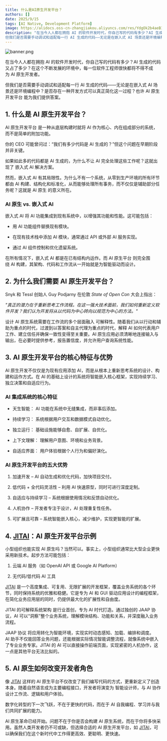 ```yaml
---
title: 什么是AI原生开发平台？
authors: []
date: 2025/9/15
tags: [AI Native, Development Platform]
image: https://alidocs.oss-cn-zhangjiakou.aliyuncs.com/res/YdgOk2b4aeB12q4B/img/a572437b-216d-4d6a-86cf-22b6eb57160d.png
description: "在当今人人都在拥抱 AI 的软件开发时代，你自己写的代码有多少？AI 生成的代码又占了多少？在这个不断发展的环境中，每一位软件工程师很快都将不得不成为 AI 原生开发者。
但我们是否需要手动调试和适配每一行 AI 生成的代码——无论是在嵌入式 AI 场景还是环境编程中？是否存在一种开发方式可以真正简化这一过程？也许 AI 原生开发平台 能为我们提供答案。"
---
```


![banner.png](https://alidocs.oss-cn-zhangjiakou.aliyuncs.com/res/YdgOk2b4aeB12q4B/img/a572437b-216d-4d6a-86cf-22b6eb57160d.png)

在当今人人都在拥抱 AI 的软件开发时代，你自己写的代码有多少？AI 生成的代码又占了多少？在这个不断发展的环境中，每一位软件工程师很快都将不得不成为 AI 原生开发者。

但我们是否需要手动调试和适配每一行 AI 生成的代码——无论是在嵌入式 AI 场景还是环境编程中？是否存在一种开发方式可以真正简化这一过程？也许 AI 原生开发平台 能为我们提供答案。
<!--truncate-->
## 1. 什么是 AI 原生开发平台？

AI 原生开发平台 是一种从底层构建时就将 AI 作为核心、内在组成部分的系统，而不是简单的附加功能。

你的 CEO 可能曾问过：“我们有多少代码是 AI 生成的？”但这个问题在早期阶段并非关键。

如果如此多的代码都是 AI 生成的，为什么不让 AI 完全处理这些工作呢？这就出现了 嵌入式 AI 解决方案。

然而，嵌入式 AI 有其局限性。为什么不有一个系统，从零到生产环境的所有环节都由 AI 构建、结构化和标准化，从而能够处理所有事务，而不仅仅是辅助部分任务呢？这就是 AI 原生 的意义所在。

### AI 原生 vs. 嵌入式 AI

嵌入式 AI 将 AI 功能集成到现有系统中，以增强其功能和性能。这可能包括：

*   用 AI 功能组件替换现有模块。
    
*   在现有技术栈中添加 AI 模块，通常通过 API 或外部 AI 服务实现。
    
*   通过 AI 组件控制和优化遗留系统。
    

在所有情况下，嵌入式 AI 都是在已有结构内运作。而 AI 原生平台 则完全围绕 AI 构建，其架构、代码和工作流从一开始就是为智能驱动而设计。

## 2. 为什么我们需要 AI 原生开发平台？

Snyk 和 Tessl 创始人 Guy Podjarny 在伦敦 _State of Open Con_ 大会上指出：

_"真正的潜力在于重新思考工作流程。在这一强大技术面前，我们如何重新定义软件开发？我们认为开发将从以代码为中心转向以规范为中心的方法。"_

设计 AI 原生系统需要在工作流的多个层面融入 可解释性。随着我们从以行动和辅助为重点的时代，过渡到以答案和自主代理为重点的时代，解释 AI 如何代表用户工作、建立信任并确保一致性变得至关重要。AI 原生应用必须清晰地连接输入与输出，在必要时提供参考，报告置信度，并允许用户查询系统性能。

## 3. AI 原生开发平台的核心特征与优势

AI 原生开发不仅仅是为现有应用添加 AI，而是从根本上重新思考系统的设计、构建和运作方式。在 AI 的基础上设计的系统将智能嵌入核心框架，实现持续学习、独立决策和自适应行为。

### AI 集成系统的核心特征

*   天生智能： AI 功能在系统中无缝集成，而非事后添加。
    
*   持续学习： 系统根据用户交互和数据模式自动优化。
    
*   独立运行： 基础设施能够自愈、自扩展、自优化。
    
*   上下文理解： 理解用户意图、环境和业务背景。
    
*   自适应界面： 用户体验根据个人行为和偏好演化。
    

### AI 原生开发平台的五大优势

1.  加速开发 – AI 自动生成和优化代码，加快项目交付。
    
2.  低代码 + 全代码灵活性 – 利用 AI 快速原型，同时可进行深度定制。
    
3.  自适应与持续学习 – 系统根据使用情况和反馈自动优化。
    
4.  人机协作 – 开发者专注于设计，AI 处理重复性任务。
    
5.  可扩展且可靠 – 系统智能嵌入核心，减少维护，实现更智能的扩展。
    

## 4. [**JITAI**](https://jit.pro/)：AI 原生开发平台示例

小型组织也能实现 AI 原生吗？当然可以。事实上，小型组织通常比大型企业更快采用新技术。起步方法可能包括：

1.  云端 AI 服务（如 OpenAI API 或 Google AI Platform）
    
2.  无代码/低代码 AI 工具
    

[JITAI](https://jit.pro/) 是一个高度集成、可复用、无限扩展的开发框架，覆盖业务系统的各个环节，同时保持系统的优雅和稳健。它是专为 AI 和 GUI 驱动应用设计的编程框架，在简化业务应用层的同时，仍提供最大化的扩展性和自由度。

JITAI 的可解释系统架构 是行业首创，专为 AI 时代打造。通过独创的 JAAP 协议，AI 可以“洞察”整个业务系统，理解模块结构、功能和关系，并深度融入业务流程。

JAAP 协议 将应用转化为智能环境，实现实时动态感知、加载、编排和调度。AI 助手不仅能回答业务问题，还能根据实际情况智能调整流程，就像系统中嵌入了专业业务专家。JITAI 的 AI 可以直接操作前端页面，实现紧密的人机协作，这一点是其他平台无法比拟的。

## 5. AI 原生如何改变开发者角色

像 [JITAI](https://jit.pro/) 这样的 AI 原生平台不仅改变了我们编写代码的方式，更重新定义了创造本身。随着自然语言成为主要编程接口，开发者将演变为 智能设计师，与 AI 协作设计工作流、逻辑和用户体验。

数字化转型的下一次飞跃，不在于更快的代码，而在于 AI 自我编程、学习并与我们共同扩展的能力。

AI 原生革命已经开始。问题不在于你是否会构建 AI 原生系统，而在于你将多快采用。虽然人类开发者仍不可或缺，但选择合适的 AI 原生开发平台，如 [JITAI](https://jit.pro/)，可以确保我们在这个新时代中工作得更高效、更聪明、更快速。